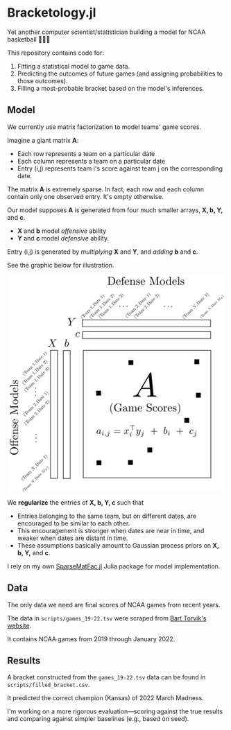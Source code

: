 # Bracketology.jl

Yet another computer scientist/statistician building a model for NCAA basketball 🏀🏀🏀

This repository contains code for:
1. Fitting a statistical model to game data.
2. Predicting the outcomes of future games (and assigning probabilities to those outcomes).
3. Filling a most-probable bracket based on the model's inferences.

## Model

We currently use matrix factorization to model teams' game scores.

Imagine a giant matrix **A**:
* Each row represents a team on a particular date
* Each column represents a team on a particular date
* Entry (i,j) represents team i's score against team j on the corresponding date.

The matrix **A** is extremely sparse. In fact, each row and each column contain only one observed entry.
It's empty otherwise.

Our model supposes **A** is generated from four much smaller arrays, **X, b, Y,** and **c**.
* **X** and **b** model *offensive* ability
* **Y** and **c** model *defensive* ability.

Entry (i,j) is generated by *multiplying* **X** and **Y**, and *adding* **b** and **c**. 

See the graphic below for illustration.

<p align="center">
  <img src="bracketology_model.png" width="500" title="hover text">
</p>

We **regularize** the entries of **X, b, Y, c** such that
* Entries belonging to the same team, but on different dates, are encouraged to be similar to each other.
* This encouragement is stronger when dates are near in time, and weaker when dates are distant in time.
* These assumptions basically amount to Gaussian process priors on **X, b, Y,** and **c**.

I rely on my own [SparseMatFac.jl](https://github.com/dpmerrell/SparseMatFac.jl) Julia package for model implementation.

## Data

The only data we need are final scores of NCAA games from recent years.

The data in `scripts/games_19-22.tsv` were scraped from [Bart Torvik's website](https://barttorvik.com/gamestat.php).

It contains NCAA games from 2019 through January 2022.


## Results

A bracket constructed from the `games_19-22.tsv` data can be found in `scripts/filled_bracket.csv`.

It predicted the correct champion (Kansas) of 2022 March Madness.

I'm working on a more rigorous evaluation&mdash;scoring against the true results and comparing against simpler baselines (e.g., based on seed).

